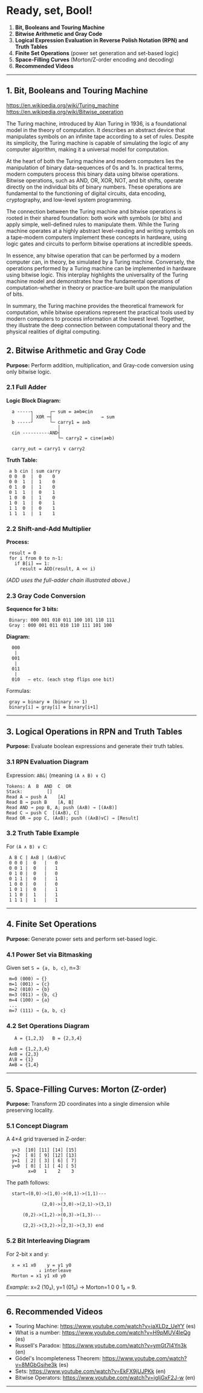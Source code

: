 # Ready, set, Bool!



1. **Bit, Booleans and Touring Machine**
2. **Bitwise Arithmetic and Gray Code**
3. **Logical Expression Evaluation in Reverse Polish Notation (RPN) and Truth Tables**
4. **Finite Set Operations** (power set generation and set-based logic)
5. **Space-Filling Curves** (Morton/Z-order encoding and decoding)
6. **Recommended Videos** 

---

## 1. Bit, Booleans and Touring Machine

https://en.wikipedia.org/wiki/Turing_machine
https://en.wikipedia.org/wiki/Bitwise_operation

The Turing machine, introduced by Alan Turing in 1936, is a foundational model in the theory of computation. It describes an abstract device that manipulates symbols on an infinite tape according to a set of rules. Despite its simplicity, the Turing machine is capable of simulating the logic of any computer algorithm, making it a universal model for computation.

At the heart of both the Turing machine and modern computers lies the manipulation of binary data-sequences of 0s and 1s. In practical terms, modern computers process this binary data using bitwise operations. Bitwise operations, such as AND, OR, XOR, NOT, and bit shifts, operate directly on the individual bits of binary numbers. These operations are fundamental to the functioning of digital circuits, data encoding, cryptography, and low-level system programming.

The connection between the Turing machine and bitwise operations is rooted in their shared foundation: both work with symbols (or bits) and apply simple, well-defined rules to manipulate them. While the Turing machine operates at a highly abstract level-reading and writing symbols on a tape-modern computers implement these concepts in hardware, using logic gates and circuits to perform bitwise operations at incredible speeds.

In essence, any bitwise operation that can be performed by a modern computer can, in theory, be simulated by a Turing machine. Conversely, the operations performed by a Turing machine can be implemented in hardware using bitwise logic. This interplay highlights the universality of the Turing machine model and demonstrates how the fundamental operations of computation-whether in theory or practice-are built upon the manipulation of bits.

In summary, the Turing machine provides the theoretical framework for computation, while bitwise operations represent the practical tools used by modern computers to process information at the lowest level. Together, they illustrate the deep connection between computational theory and the physical realities of digital computing.

## 2. Bitwise Arithmetic and Gray Code

**Purpose:** Perform addition, multiplication, and Gray-code conversion using only bitwise logic.

### 2.1 Full Adder

**Logic Block Diagram:**

```
  a -----┐      ┌─ sum = a⊕b⊕cin
         │ XOR ─┤                  → sum
  b -----┘      └─ carry1 = a∧b
                   │
  cin ----------AND┤
                   └─ carry2 = cin⊕(a⊕b)

  carry_out = carry1 ∨ carry2
```

**Truth Table:**

```
 a b cin | sum carry
 0 0  0  |  0    0
 0 0  1  |  1    0
 0 1  0  |  1    0
 0 1  1  |  0    1
 1 0  0  |  1    0
 1 0  1  |  0    1
 1 1  0  |  0    1
 1 1  1  |  1    1
```

### 2.2 Shift-and-Add Multiplier

**Process:**

```
 result = 0
 for i from 0 to n-1:
   if B[i] == 1:
     result = ADD(result, A << i)
```

*(ADD uses the full-adder chain illustrated above.)*

### 2.3 Gray Code Conversion

**Sequence for 3 bits:**

```
 Binary: 000 001 010 011 100 101 110 111
 Gray : 000 001 011 010 110 111 101 100
```

**Diagram:**

```
  000
   |
  001
   |
  011
   |
  010   — etc. (each step flips one bit)
```

Formulas:

```
 gray = binary ⊕ (binary >> 1)
 binary[i] = gray[i] ⊕ binary[i+1]
```

---

## 3. Logical Operations in RPN and Truth Tables

**Purpose:** Evaluate boolean expressions and generate their truth tables.

### 3.1 RPN Evaluation Diagram

Expression: `AB&|` (meaning `(A ∧ B) ∨ C`)

```
Tokens: A  B  AND  C  OR
Stack:         []
Read A → push A    [A]
Read B → push B    [A, B]
Read AND → pop B, A; push (A∧B) → [(A∧B)]
Read C → push C  [(A∧B), C]
Read OR → pop C, (A∧B); push ((A∧B)∨C) → [Result]
```

### 3.2 Truth Table Example

For `(A ∧ B) ∨ C`:

```
 A B C | A∧B | (A∧B)∨C
 0 0 0 |  0   |   0
 0 0 1 |  0   |   1
 0 1 0 |  0   |   0
 0 1 1 |  0   |   1
 1 0 0 |  0   |   0
 1 0 1 |  0   |   1
 1 1 0 |  1   |   1
 1 1 1 |  1   |   1
```

---

## 4. Finite Set Operations

**Purpose:** Generate power sets and perform set-based logic.

### 4.1 Power Set via Bitmasking

Given set `S = {a, b, c}`, n=3:

```
 m=0 (000) → {}
 m=1 (001) → {c}
 m=2 (010) → {b}
 m=3 (011) → {b, c}
 m=4 (100) → {a}
 ...
 m=7 (111) → {a, b, c}
```

### 4.2 Set Operations Diagram

```
   A = {1,2,3}   B = {2,3,4}

 A∪B = {1,2,3,4}
 A∩B = {2,3}
 A\B = {1}
 A⊕B = {1,4}
```

---

## 5. Space-Filling Curves: Morton (Z-order)

**Purpose:** Transform 2D coordinates into a single dimension while preserving locality.

### 5.1 Concept Diagram

A 4×4 grid traversed in Z-order:

```
  y=3  [10] [11] [14] [15]
  y=2  [ 8] [ 9] [12] [13]
  y=1  [ 2] [ 3] [ 6] [ 7]
  y=0  [ 0] [ 1] [ 4] [ 5]
        x=0   1    2    3
```

The path follows:

```
  start→(0,0)->(1,0)->(0,1)->(1,1)---
                    |                
             (2,0)->(3,0)->(2,1)->(3,1)
                    |                
      (0,2)->(1,2)->(0,3)->(1,3)--- 
                    |                
      (2,2)->(3,2)->(2,3)->(3,3) end
```

### 5.2 Bit Interleaving Diagram

For 2-bit x and y:

```
  x = x1 x0    y = y1 y0
            ↓ interleave
  Morton = x1 y1 x0 y0
```

*Example:* x=2 (10₂), y=1 (01₂) → Morton=1 0 0 1₂ = 9.

---

## 6. Recommended Videos

* Touring Machine: https://www.youtube.com/watch?v=iaXLDz_UeYY (es)
* What is a number: https://www.youtube.com/watch?v=H9pMUV4leQg (es)
* Russell's Paradox: https://www.youtube.com/watch?v=ymGt7I4Yn3k (en)
* Gödel's Incompleteness Theorem: https://www.youtube.com/watch?v=8MGbGsihe3k (es)
* Sets: https://www.youtube.com/watch?v=EkFX9jUJPKk (en)
* Bitwise Operators: https://www.youtube.com/watch?v=igIjGxF2J-w (en)

---
